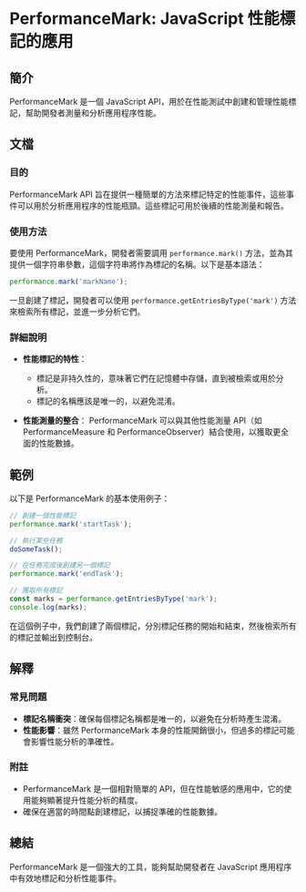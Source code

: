 <!--
Meta Description: # PerformanceMark: JavaScript 性能標記的應用 ## 簡介 PerformanceMark 是一個 JavaScript API，用於在性能測試中創建和管理性能標記，幫助開發者測量和分析應用程序性能。 ## 文檔 ### 目的 PerformanceMark API 旨在...
Meta Keywords: performancemark, performance, mark, javascript, api
-->

# PerformanceMark: JavaScript 性能標記的應用

## 簡介
PerformanceMark 是一個 JavaScript API，用於在性能測試中創建和管理性能標記，幫助開發者測量和分析應用程序性能。

## 文檔
### 目的
PerformanceMark API 旨在提供一種簡單的方法來標記特定的性能事件，這些事件可以用於分析應用程序的性能瓶頸。這些標記可用於後續的性能測量和報告。

### 使用方法
要使用 PerformanceMark，開發者需要調用 `performance.mark()` 方法，並為其提供一個字符串參數，這個字符串將作為標記的名稱。以下是基本語法：

```javascript
performance.mark('markName');
```

一旦創建了標記，開發者可以使用 `performance.getEntriesByType('mark')` 方法來檢索所有標記，並進一步分析它們。

### 詳細說明
- **性能標記的特性**：
  - 標記是非持久性的，意味著它們在記憶體中存儲，直到被檢索或用於分析。
  - 標記的名稱應該是唯一的，以避免混淆。
  
- **性能測量的整合**：
  PerformanceMark 可以與其他性能測量 API（如 PerformanceMeasure 和 PerformanceObserver）結合使用，以獲取更全面的性能數據。

## 範例
以下是 PerformanceMark 的基本使用例子：

```javascript
// 創建一個性能標記
performance.mark('startTask');

// 執行某些任務
doSomeTask();

// 在任務完成後創建另一個標記
performance.mark('endTask');

// 獲取所有標記
const marks = performance.getEntriesByType('mark');
console.log(marks);
```

在這個例子中，我們創建了兩個標記，分別標記任務的開始和結束，然後檢索所有的標記並輸出到控制台。

## 解釋
### 常見問題
- **標記名稱衝突**：確保每個標記名稱都是唯一的，以避免在分析時產生混淆。
- **性能影響**：雖然 PerformanceMark 本身的性能開銷很小，但過多的標記可能會影響性能分析的準確性。

### 附註
- PerformanceMark 是一個相對簡單的 API，但在性能敏感的應用中，它的使用能夠顯著提升性能分析的精度。
- 確保在適當的時間點創建標記，以捕捉準確的性能數據。

## 總結
PerformanceMark 是一個強大的工具，能夠幫助開發者在 JavaScript 應用程序中有效地標記和分析性能事件。